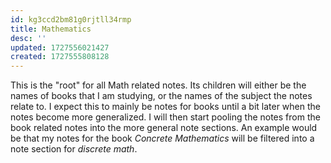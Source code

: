 ```yaml
---
id: kg3ccd2bm81g0rjtll34rmp
title: Mathematics
desc: ''
updated: 1727556021427
created: 1727555808128
---
```

This is the "root" for all Math related notes. Its children will either be the names of books that I am studying, or the names of the subject the notes relate to. I expect this to mainly be notes for books until a bit later when the notes become more generalized. I will then start pooling the notes from the book related notes into the more general note sections. An example would be that my notes for the book *Concrete Mathematics*  will be filtered into a note section for *discrete math*.